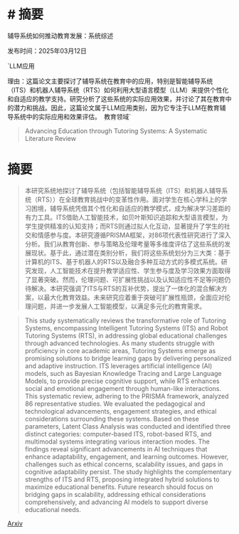 # # 摘要
辅导系统如何推动教育发展：系统综述

发布时间：2025年03月12日

`LLM应用

理由：这篇论文主要探讨了辅导系统在教育中的应用，特别是智能辅导系统（ITS）和机器人辅导系统（RTS）如何利用大型语言模型（LLM）来提供个性化和自适应的教学支持。研究分析了这些系统的实际应用效果，并讨论了其在教育中的潜力和挑战。因此，这篇论文属于LLM应用类别，因为它专注于LLM在教育辅导系统中的实际应用和效果评估。` `教育领域`

> Advancing Education through Tutoring Systems: A Systematic Literature Review

# 摘要

> 本研究系统地探讨了辅导系统（包括智能辅导系统（ITS）和机器人辅导系统（RTS））在全球教育挑战中的变革性作用。面对学生在核心学科上的学习困境，辅导系统凭借其个性化和自适应的教学模式，成为解决学习差距的有力工具。ITS借助人工智能技术，如贝叶斯知识追踪和大型语言模型，为学生提供精准的认知支持；而RTS则通过拟人化互动，显著提升了学生的社交和情感参与度。本研究遵循PRISMA框架，对86项代表性研究进行了深入分析。我们从教育创新、参与策略及伦理考量等多维度评估了这些系统的发展现状。基于此，通过潜在类别分析，我们将这些系统划分为三大类：基于计算机的ITS、基于机器人的RTS以及融合多种互动方式的多模式系统。研究发现，人工智能技术在提升教学适应性、学生参与度及学习效果方面取得了显著突破。然而，伦理问题、可扩展性挑战以及认知适应性不足等问题仍待解决。本研究强调了ITS与RTS的互补优势，提出了一体化的混合解决方案，以最大化教育效益。未来研究应着重于突破可扩展性瓶颈，全面应对伦理问题，并进一步发展人工智能模型，以满足多元化的教育需求。

> This study systematically reviews the transformative role of Tutoring Systems, encompassing Intelligent Tutoring Systems (ITS) and Robot Tutoring Systems (RTS), in addressing global educational challenges through advanced technologies. As many students struggle with proficiency in core academic areas, Tutoring Systems emerge as promising solutions to bridge learning gaps by delivering personalized and adaptive instruction. ITS leverages artificial intelligence (AI) models, such as Bayesian Knowledge Tracing and Large Language Models, to provide precise cognitive support, while RTS enhances social and emotional engagement through human-like interactions. This systematic review, adhering to the PRISMA framework, analyzed 86 representative studies. We evaluated the pedagogical and technological advancements, engagement strategies, and ethical considerations surrounding these systems. Based on these parameters, Latent Class Analysis was conducted and identified three distinct categories: computer-based ITS, robot-based RTS, and multimodal systems integrating various interaction modes. The findings reveal significant advancements in AI techniques that enhance adaptability, engagement, and learning outcomes. However, challenges such as ethical concerns, scalability issues, and gaps in cognitive adaptability persist. The study highlights the complementary strengths of ITS and RTS, proposing integrated hybrid solutions to maximize educational benefits. Future research should focus on bridging gaps in scalability, addressing ethical considerations comprehensively, and advancing AI models to support diverse educational needs.

[Arxiv](https://arxiv.org/abs/2503.09748)